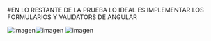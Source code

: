 #EN LO RESTANTE DE LA PRUEBA LO IDEAL ES IMPLEMENTAR LOS FORMULARIOS Y VALIDATORS DE ANGULAR

![imagen](https://github.com/Aristi35/pruebaCoink/assets/11893455/2b499589-0f27-4583-b2b4-21d6e17b4dd4)![imagen](https://github.com/Aristi35/pruebaCoink/assets/11893455/c560785c-7ad0-4912-907d-c7ac99b61106) ![imagen](https://github.com/Aristi35/pruebaCoink/assets/11893455/40a494ba-5724-4976-9fe8-01a0ba849c6b)

